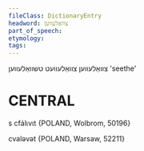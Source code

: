 ```yaml
---
fileClass: DictionaryEntry
headword: צוואַלעווען
part_of_speech: 
etymology: 
tags: 
---
```

צוואַלעווען
צוואַלעוועט
טשוואַלעווען
'seethe' 

CENTRAL
========

s cfálɩvɩt {POLAND, Wolbrom, 50196}

cvaləvət {POLAND, Warsaw, 52211}